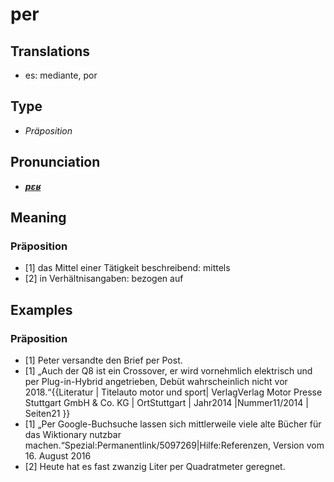 # per
## Translations
- es: mediante, por
## Type
- _Präposition_
## Pronunciation
- **_[pɛʁ](https://commons.wikimedia.org/wiki/File:De-per.ogg)_**
## Meaning
### Präposition
- [1] das Mittel einer Tätigkeit beschreibend: mittels
- [2] in Verhältnisangaben: bezogen auf
## Examples
### Präposition
- [1] Peter versandte den Brief per Post.
- [1] „Auch der Q8 ist ein Crossover, er wird vornehmlich elektrisch und per Plug-in-Hybrid angetrieben, Debüt wahrscheinlich nicht vor 2018.“<ref>{{Literatur | Titelauto motor und sport| VerlagVerlag Motor Presse Stuttgart GmbH & Co. KG | OrtStuttgart | Jahr2014 |Nummer11/2014 | Seiten21 }}</ref>
- [1] „Per Google-Buchsuche lassen sich mittlerweile viele alte Bücher für das Wiktionary nutzbar machen.“<ref>Spezial:Permanentlink/5097269|Hilfe:Referenzen, Version vom 16. August 2016</ref>
- [2] Heute hat es fast zwanzig Liter per Quadratmeter geregnet.
